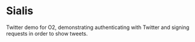 # Sialis

Twitter demo for O2, demonstrating authenticating with Twitter and signing requests in order to show tweets.


